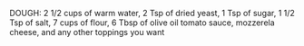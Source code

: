 DOUGH: 2 1/2 cups of warm water, 2 Tsp of dried yeast, 1 Tsp of sugar, 1 1/2 Tsp of salt, 7 cups of flour, 6 Tbsp of olive oil
tomato sauce, mozzerela cheese, and any other toppings you want